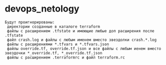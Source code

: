 # devops_netology

    Будут проигнорированы:
     директории созданные в каталоге terraform 
     файлы с расширением .tfstate и имеющие любые доп расширения после .tfstate
     файл crash.log и файлы с любым именем вместо звездолки crash.*.log
     файлы с расширениями *.tfvars и *.tfvars.json
     файлы override.tf, override.tf.json и все файлы с любым иенем вместо звездочки *_override.tf, *_override.tf.json
     файлы с расширением .terraformrc и файл terraform.rc

 
